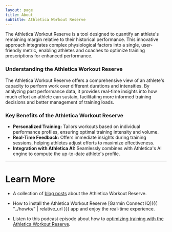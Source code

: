 ```yaml
---
layout: page
title: About
subtitle: Athletica Workout Reserve
---
```


The Athletica Workout Reserve is a tool designed to quantify an athlete's remaining margin relative to their historical performance. This innovative approach integrates complex physiological factors into a single, user-friendly metric, enabling athletes and coaches to optimize training prescriptions for enhanced performance.

### Understanding the Athletica Workout Reserve

The Athletica Workout Reserve offers a comprehensive view of an athlete's capacity to perform work over different durations and intensities. By analyzing past performance data, it provides real-time insights into how much effort an athlete can sustain, facilitating more informed training decisions and better management of training loads.

### Key Benefits of the Athletica Workout Reserve

- **Personalized Training:** Tailors workouts based on individual performance profiles, ensuring optimal training intensity and volume.
- **Real-Time Feedback:** Offers immediate insights during training sessions, helping athletes adjust efforts to maximize effectiveness.
- **Integration with Athletica AI:** Seamlessly combines with Athletica's AI engine to compute the up-to-date athlete's profile.

---

# Learn More

* A collection of [blog posts](/) about the Athletica Workout Reserve.

* How to install the Athletica Workout Reserve [Garmin Connect IQ]({{ "../howto/" | relative_url }}) app and enjoy the real-time experience. 

* Listen to this podcast episode about how to [optimizing training with the Athletica Workout Reserve](https://athletica.ai/the-athletes-compass-podcast/from-lab-to-athlete-optimizing-training-with-workout-reserve/).